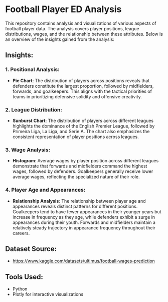 # Football Player ED Analysis

This repository contains analysis and visualizations of various aspects of football player data. The analysis covers player positions, league distributions, wages, and the relationship between these attributes. Below is an overview of the insights gained from the analysis:

## Insights:

### 1. Positional Analysis:
   - **Pie Chart**: The distribution of players across positions reveals that defenders constitute the largest proportion, followed by midfielders, forwards, and goalkeepers. This aligns with the tactical priorities of teams in prioritizing defensive solidity and offensive creativity.

### 2. League Distribution:
   - **Sunburst Chart**: The distribution of players across different leagues highlights the dominance of the English Premier League, followed by Primeira Liga, La Liga, and Serie A. The chart also emphasizes the consistent representation of player positions across leagues.

### 3. Wage Analysis:
   - **Histogram**: Average wages by player position across different leagues demonstrate that forwards and midfielders command the highest wages, followed by defenders. Goalkeepers generally receive lower average wages, reflecting the specialized nature of their role.

### 4. Player Age and Appearances:
   - **Relationship Analysis**: The relationship between player age and appearances reveals distinct patterns for different positions. Goalkeepers tend to have fewer appearances in their younger years but increase in frequency as they age, while defenders exhibit a surge in appearances during their youth. Forwards and midfielders maintain a relatively steady trajectory in appearance frequency throughout their careers.

## Dataset Source:
 - https://www.kaggle.com/datasets/ultimus/football-wages-prediction

## Tools Used:
- Python
- Plotly for interactive visualizations
